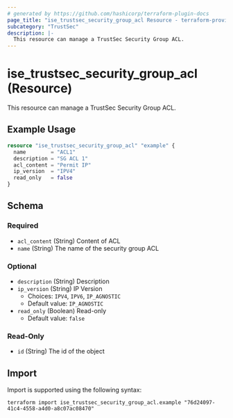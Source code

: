 ```yaml
---
# generated by https://github.com/hashicorp/terraform-plugin-docs
page_title: "ise_trustsec_security_group_acl Resource - terraform-provider-ise"
subcategory: "TrustSec"
description: |-
  This resource can manage a TrustSec Security Group ACL.
---
```


# ise_trustsec_security_group_acl (Resource)

This resource can manage a TrustSec Security Group ACL.

## Example Usage

```terraform
resource "ise_trustsec_security_group_acl" "example" {
  name        = "ACL1"
  description = "SG ACL 1"
  acl_content = "Permit IP"
  ip_version  = "IPV4"
  read_only   = false
}
```

<!-- schema generated by tfplugindocs -->
## Schema

### Required

- `acl_content` (String) Content of ACL
- `name` (String) The name of the security group ACL

### Optional

- `description` (String) Description
- `ip_version` (String) IP Version
  - Choices: `IPV4`, `IPV6`, `IP_AGNOSTIC`
  - Default value: `IP_AGNOSTIC`
- `read_only` (Boolean) Read-only
  - Default value: `false`

### Read-Only

- `id` (String) The id of the object

## Import

Import is supported using the following syntax:

```shell
terraform import ise_trustsec_security_group_acl.example "76d24097-41c4-4558-a4d0-a8c07ac08470"
```
